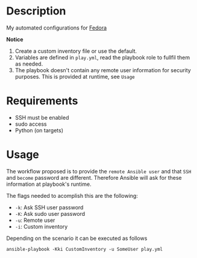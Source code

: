 # Description

My automated configurations for [Fedora](https://getfedora.org/)

**Notice**

1. Create a custom inventory file or use the default.
1. Variables are defined in `play.yml`, read the playbook role to fullfil them as needed.
1. The playbook doesn't contain any remote user information for security purposes. This is provided at runtime, see `Usage`


# Requirements

* SSH must be enabled
* sudo access
* Python (on targets)


# Usage

The workflow proposed is to provide the `remote Ansible user` and that `SSH` and `become` password are different. Therefore Ansible will ask for these information at playbook's runtime. 

The flags needed to acomplish this are the following:

* `-k`: Ask SSH user password
* `-K`: Ask sudo user password
* `-u`: Remote user
* `-i`: Custom inventory

Depending on the scenario it can be executed as follows

```
ansible-playbook -Kki CustomInventory -u SomeUser play.yml

